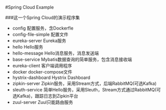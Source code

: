 #Spring Cloud Example

###这一个Spring Cloud的演示程序集

- config 配置服务，含Dockerfle
- config-file-simple 配置文件
- eureka-server Eureka服务
- hello Hello服务
- hello-message Hello消息服务，消息发送端
- base-service Mybatis数据查询的简单服务，包含消息接收端
- eureka-client 客户端调用程序
- docker docker-compose文件
- hystrix-dashboard Hystrix Dashboard
- zipkin-server Zipkin服务，采用Stream方式，后端RabbitMQ(可选Kafka)
- sleuth-service 简单Hello服务，采用Sleuth，Stream方式通过RabbitMQ(可选Kafka)，跟踪日志到Zipkin平台
- zuul-server Zuul只能路由服务